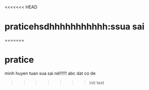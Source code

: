 <<<<<<< HEAD
# praticehsdhhhhhhhhhhh:ssua sai 
=======
# pratice
minh huyen 
tuan
sua sai nè!!!!!!
abc dat co de
>>>>>>> init text
